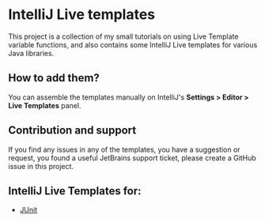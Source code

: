 # IntelliJ Live templates

This project is a collection of my small tutorials on using Live Template variable functions, and also contains some IntelliJ Live 
templates for various Java libraries.

## How to add them?

You can assemble the templates manually on IntelliJ's **Settings > Editor > Live Templates** panel.

## Contribution and support

If you find any issues in any of the templates, you have a suggestion or request, you found a useful JetBrains support ticket, please create a GitHub issue in this project.

## IntelliJ Live Templates for:

* [JUnit][1]

[1]: templates/junit.md